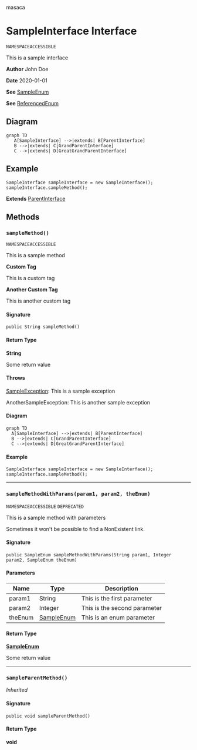 masaca

# SampleInterface Interface

`NAMESPACEACCESSIBLE`

This is a sample interface

**Author** John Doe

**Date** 2020-01-01

**See** [SampleEnum](../Sample-Enums/SampleEnum.md)

**See** [ReferencedEnum](./ReferencedEnum.md)

## Diagram
```mermaid
graph TD
   A[SampleInterface] -->|extends| B[ParentInterface]
   B -->|extends| C[GrandParentInterface]
   C -->|extends| D[GreatGrandParentInterface]
```

## Example
```apex
SampleInterface sampleInterface = new SampleInterface();
sampleInterface.sampleMethod();
```

**Extends**
[ParentInterface](./ParentInterface.md)

## Methods
### `sampleMethod()`

`NAMESPACEACCESSIBLE`

This is a sample method

**Custom Tag** 

This is a custom tag

**Another Custom Tag** 

This is another custom tag

#### Signature
```apex
public String sampleMethod()
```

#### Return Type
**String**

Some return value

#### Throws
[SampleException](./SampleException.md): This is a sample exception

AnotherSampleException: This is another sample exception

#### Diagram
```mermaid
graph TD
  A[SampleInterface] -->|extends| B[ParentInterface]
  B -->|extends| C[GrandParentInterface]
  C -->|extends| D[GreatGrandParentInterface]
```

#### Example
```apex
SampleInterface sampleInterface = new SampleInterface();
sampleInterface.sampleMethod();
```

---

### `sampleMethodWithParams(param1, param2, theEnum)`

`NAMESPACEACCESSIBLE`
`DEPRECATED`

This is a sample method with parameters 

Sometimes it won&#x27;t be possible to find a NonExistent link.

#### Signature
```apex
public SampleEnum sampleMethodWithParams(String param1, Integer param2, SampleEnum theEnum)
```

#### Parameters
| Name | Type | Description |
|------|------|-------------|
| param1 | String | This is the first parameter |
| param2 | Integer | This is the second parameter |
| theEnum | [SampleEnum](../Sample-Enums/SampleEnum.md) | This is an enum parameter |

#### Return Type
**[SampleEnum](../Sample-Enums/SampleEnum.md)**

Some return value

---

### `sampleParentMethod()`

*Inherited*

#### Signature
```apex
public void sampleParentMethod()
```

#### Return Type
**void**
